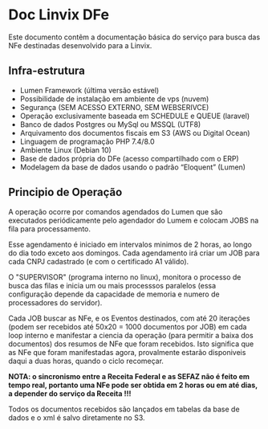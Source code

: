 # Doc Linvix DFe

Este documento contẽm a documentação básica do serviço para busca das NFe destinadas desenvolvido para a Linvix.

## Infra-estrutura
- Lumen Framework (última versão estável)
- Possibilidade de instalação em ambiente de vps (nuvem)
- Segurança (SEM ACESSO EXTERNO, SEM WEBSERIVCE)
- Operação exclusivamente baseada em SCHEDULE e QUEUE (laravel)
- Banco de dados Postgres ou MySql ou MSSQL (UTF8)
- Arquivamento dos documentos fiscais em S3 (AWS ou Digital Ocean)
- Linguagem de programação PHP 7.4/8.0
- Ambiente Linux (Debian 10)
- Base de dados própria do DFe (acesso compartilhado com o ERP)
- Modelagem da base de dados usando o padrão “Eloquent” (Lumen)


## Principio de Operação


A operação ocorre por comandos agendados do Lumen que são executados periódicamente pelo agendador do Lumem e colocam JOBS na fila para processamento.

Esse agendamento é iniciado em intervalos minimos de 2 horas, ao longo do dia todo exceto aos domingos. Cada agendamento irá criar um JOB para cada CNPJ cadastrado (e com o certificado A1 válido).

O "SUPERVISOR" (programa interno no linux), monitora o processo de busca das filas e inicia um ou mais processsos paralelos (essa configuração depende da capacidade de memoria e numero de processadores do servidor).

Cada JOB buscar as NFe, e os Eventos destinados, com até 20 iterações (podem ser recebidos até 50x20 = 1000 documentos por JOB) em cada loop interno e manifestar a ciencia da operação (para permitir a baixa dos documentos) dos resumos de NFe que foram recebidos. Isto significa que as NFe que foram manifestadas agora, provalmente estarão disponiveis daqui a duas horas, quando o ciclo recomeçar.

**NOTA: o sincronismo entre a Receita Federal e as SEFAZ não é feito em tempo real, portanto uma NFe pode ser obtida em 2 horas ou em até dias, a depender do serviço da Receita !!!**

Todos os documentos recebidos são lançados em tabelas da base de dados e o xml é salvo diretamente no S3.
